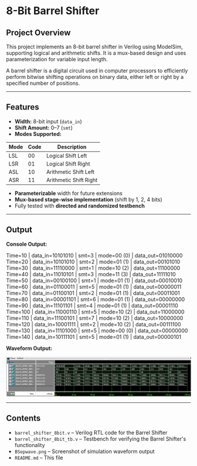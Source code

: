 # 8-Bit Barrel Shifter

## Project Overview

This project implements an 8-bit barrel shifter in Verilog using ModelSim, supporting logical and arithmetic shifts. It is a mux-based design and uses parameterization for variable input length.

A barrel shifter is a digital circuit used in computer processors to efficiently perform bitwise shifting operations on binary data, either left or right by a specified number of positions.

---

## Features

- **Width:** 8-bit input (`data_in`)  
- **Shift Amount:** 0–7 (`smt`)  
- **Modes Supported:**  

| Mode | Code | Description |
|------|------|-------------|
| LSL  | 00   | Logical Shift Left |
| LSR  | 01   | Logical Shift Right |
| ASL  | 10   | Arithmetic Shift Left |
| ASR  | 11   | Arithmetic Shift Right |

- **Parameterizable** width for future extensions  
- **Mux-based stage-wise implementation** (shift by 1, 2, 4 bits)  
- Fully tested with **directed and randomized testbench**

---

## Output

**Console Output:**

Time=10 | data_in=10101010 | smt=3 | mode=00 (0) | data_out=01010000 <br>
Time=20 | data_in=10101010 | smt=2 | mode=01 (1) | data_out=00101010 <br>
Time=30 | data_in=11110000 | smt=1 | mode=10 (2) | data_out=11100000 <br>
Time=40 | data_in=11010101 | smt=3 | mode=11 (3) | data_out=11111010 <br>
Time=50 | data_in=00100100 | smt=1 | mode=01 (1) | data_out=00010010 <br>
Time=60 | data_in=01100011 | smt=5 | mode=01 (1) | data_out=00000011 <br>
Time=70 | data_in=01100101 | smt=2 | mode=01 (1) | data_out=00011001 <br>
Time=80 | data_in=00001101 | smt=6 | mode=01 (1) | data_out=00000000 <br>
Time=90 | data_in=11101101 | smt=4 | mode=01 (1) | data_out=00001110 <br>
Time=100 | data_in=11000110 | smt=5 | mode=10 (2) | data_out=11000000 <br>
Time=110 | data_in=11100101 | smt=7 | mode=10 (2) | data_out=10000000 <br>
Time=120 | data_in=10001111 | smt=2 | mode=10 (2) | data_out=00111100 <br>
Time=130 | data_in=11101000 | smt=5 | mode=00 (0) | data_out=00000000 <br>
Time=140 | data_in=10111101 | smt=5 | mode=01 (1) | data_out=00000101 <br>

**Waveform Output:**

![Waveform Screenshot](BSopwave.png)

---

## Contents

- `barrel_shifter_8bit.v` – Verilog RTL code for the Barrel Shifter  
- `barrel_shifter_8bit_tb.v` – Testbench for verifying the Barrel Shifter's functionality  
- `BSopwave.png` – Screenshot of simulation waveform output  
- `README.md` – This file
